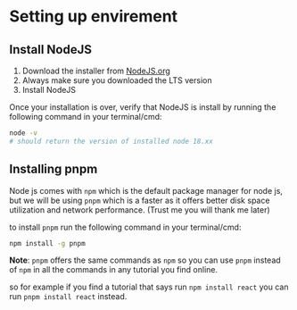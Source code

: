 # Setting up envirement


## Install NodeJS

1. Download the installer from [NodeJS.org](https://nodejs.org/en/download)
2. Always make sure you downloaded the LTS version
3. Install NodeJS

Once your installation is over, verify that NodeJS is install by running the following command in your terminal/cmd:

```bash
node -v
# should return the version of installed node 18.xx
```

## Installing pnpm

Node js comes with `npm` which is the default package manager for node js, but we will be using `pnpm` which is a faster as it offers better disk space utilization and network performance. (Trust me you will thank me later)

to install `pnpm` run the following command in your terminal/cmd:

```bash
npm install -g pnpm
```

**Note**: `pnpm` offers the same commands as `npm` so you can use `pnpm` instead of `npm` in all the commands in any tutorial you find online.

so for example if you find a tutorial that says run `npm install react` you can run `pnpm install react` instead.